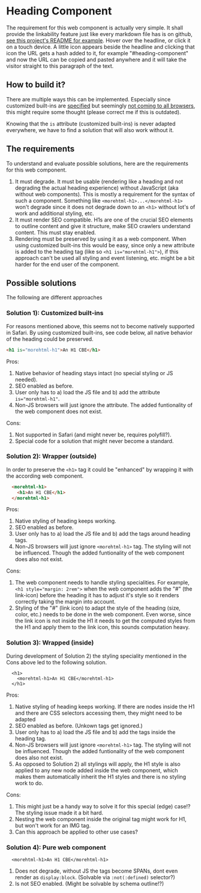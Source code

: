 # Heading Component

The requirement for this web component is actually very simple.
It shall provide the linkability feature just like every markdown
file has is on github, [see this project's README for example][example].
Hover over the headline, or click it on a touch device.
A little icon appears beside the headline and clicking that icon
the URL gets a hash added to it, for example "#heading-component"
and now the URL can be copied and pasted anywhere and it will take
the visitor straight to this paragraph of the text.

[example]: https://github.com/more-html/heading-component/blob/master/README.md#heading-component

## How to build it?

There are multiple ways this can be implemented. Especially since
customized built-ins are [specified][cb-spec] but seemingly [not coming to all browsers][cb-denied],
this might require some thought (please correct me if this is outdated). 

[cb-spec]: https://html.spec.whatwg.org/multipage/custom-elements.html#customized-built-in-element
[cb-denied]: https://github.com/w3c/webcomponents/issues/509#issuecomment-230599443

Knowing that the `is` attribute (customized built-ins) is never adapted everywhere, we have to find
a solution that will also work without it.

## The requirements

To understand and evaluate possible solutions, here are the requirements for this web component.

1) It must degrade. It must be usable (rendering like a heading and not degrading the actual heading experience)
   without JavaScript (aka without web components). This is mostly a requirement for the
   syntax of such a component. Something like `<morehtml-h1>...</morehtml-h1>` won't degrade since
   it does not degrade down to an `<h1>` without lot's of work and additional styling, etc.  
1) It must render SEO compatible. H1s are one of the crucial SEO elements to outline content
   and give it structure, make SEO crawlers understand content. This must stay enabled.
1) Rendering must be preserved by using it as a web component. When using customized built-ins
   this would be easy, since only a new attribute is added to the heading tag (like so `<h1 is="morehtml-h1">`),
   if this approach can't be used all styling and event listening, etc. might be a bit harder
   for the end user of the component.

## Possible solutions

The following are different approaches 

### Solution 1): Customized built-ins

For reasons mentioned above, this seems not to become natively supported in Safari.
By using customized built-ins, see code below, all native behavior of the heading could be preserved.

```html
<h1 is="morehtml-h1">An H1 CBE</h1>
```
  
Pros:
1) Native behavior of heading stays intact (no special styling or JS needed).
1) SEO enabled as before.
1) User only has to a) load the JS file and b) add the attribute `is="morehtml-h1"`.
1) Non-JS browsers will just ignore the attribute. The added funtionality 
   of the web component does not exist.

Cons:
1) Not supported in Safari (and might never be, requires polyfill?).
1) Special code for a solution that might never become a standard.

### Solution 2): Wrapper (outside)

In order to preserve the `<h1>` tag it could be "enhanced" by wrapping it with
the according web component.

```html
  <morehtml-h1>
    <h1>An H1 CBE</h1>
  </morehtml-h1>
```
  
Pros:
1) Native styling of heading keeps working.
1) SEO enabled as before.
1) User only has to a) load the JS file and b) add the tags around heading tags.
1) Non-JS browsers will just ignore `<morehtml-h1>` tag. The styling will not be influenced. Though the added funtionality 
   of the web component does also not exist.

Cons:
1) The web component needs to handle styling specialities. For example, `<h1 style="margin: 2rem">` when the 
   web component adds the "#"  (the link-icon) before the heading it has to adjust it's style so it renders
   correctly taking the margin into account. 
1) Styling of the "#" (link icon) to adapt the style of the heading (size, color, etc.) needs to be done in the web component.
   Even worse, since the link icon is not inside the H1 it needs to get the computed styles from the H1 and 
   apply them to the link icon, this sounds computation heavy.
      
### Solution 3): Wrapped (inside)

During development of Solution 2) the styling speciality mentioned in the Cons above led to the following solution.

```
  <h1>
    <morehtml-h1>An H1 CBE</morehtml-h1>
  </h1>
```

Pros:
1) Native styling of heading keeps working. If there are nodes inside the H1 and there are CSS selectors accessing them, 
   they might need to be adapted
1) SEO enabled as before. (Unkown tags get ignored.)
1) User only has to a) load the JS file and b) add the tags inside the heading tag.
1) Non-JS browsers will just ignore `<morehtml-h1>` tag. The styling will not be influenced. Though the added funtionality 
   of the web component does also not exist.
1) As opposed to Solution 2) all stylings will apply, the H1 style is also applied to any new node added inside the 
   web component, which makes them automatically inherit the H1 styles and there is no styling work to do.

Cons:
1) This might just be a handy way to solve it for this special (edge) case!? The styling issue made it a bit hard.
1) Nesting the web component inside the original tag might work for H1, but won't work for an IMG tag.
1) Can this approach be applied to other use cases?
      
### Solution 4): Pure web component

```
  <morehtml-h1>An H1 CBE</morehtml-h1>
```
      
1) Does not degrade, without JS the tags become SPANs, dont even render as `display:block`.
   (Solvable via `:not(:defined)` selector?)
1) Is not SEO enabled. (Might be solvable by schema outline!?)

